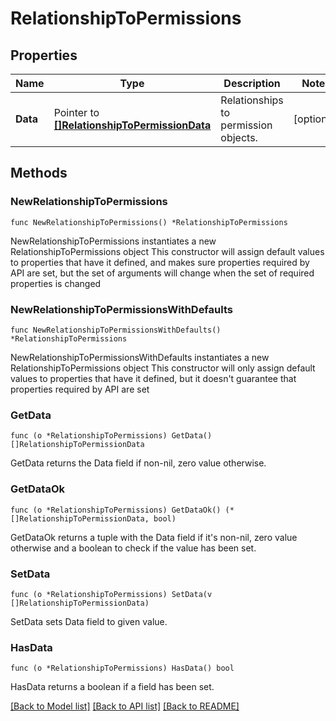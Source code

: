 # RelationshipToPermissions

## Properties

Name | Type | Description | Notes
------------ | ------------- | ------------- | -------------
**Data** | Pointer to [**[]RelationshipToPermissionData**](RelationshipToPermissionData.md) | Relationships to permission objects. | [optional] 

## Methods

### NewRelationshipToPermissions

`func NewRelationshipToPermissions() *RelationshipToPermissions`

NewRelationshipToPermissions instantiates a new RelationshipToPermissions object
This constructor will assign default values to properties that have it defined,
and makes sure properties required by API are set, but the set of arguments
will change when the set of required properties is changed

### NewRelationshipToPermissionsWithDefaults

`func NewRelationshipToPermissionsWithDefaults() *RelationshipToPermissions`

NewRelationshipToPermissionsWithDefaults instantiates a new RelationshipToPermissions object
This constructor will only assign default values to properties that have it defined,
but it doesn't guarantee that properties required by API are set

### GetData

`func (o *RelationshipToPermissions) GetData() []RelationshipToPermissionData`

GetData returns the Data field if non-nil, zero value otherwise.

### GetDataOk

`func (o *RelationshipToPermissions) GetDataOk() (*[]RelationshipToPermissionData, bool)`

GetDataOk returns a tuple with the Data field if it's non-nil, zero value otherwise
and a boolean to check if the value has been set.

### SetData

`func (o *RelationshipToPermissions) SetData(v []RelationshipToPermissionData)`

SetData sets Data field to given value.

### HasData

`func (o *RelationshipToPermissions) HasData() bool`

HasData returns a boolean if a field has been set.


[[Back to Model list]](../README.md#documentation-for-models) [[Back to API list]](../README.md#documentation-for-api-endpoints) [[Back to README]](../README.md)


